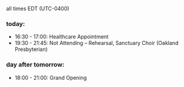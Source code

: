 all times EDT (UTC-0400)

### today:

* 16:30 - 17:00: Healthcare Appointment 
* 19:30 - 21:45: Not Attending – Rehearsal, Sanctuary Choir (Oakland Presbyterian)

### day after tomorrow:

* 18:00 - 21:00: Grand Opening 
